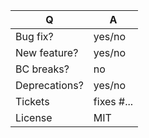 <!-- Please update this template with something that matches your PR -->
| Q             | A
| ------------- | ---
| Bug fix?      | yes/no <!-- if yes, please use the master branch -->
| New feature?  | yes/no <!-- if yes, please use the master branch -->
| BC breaks?    | no
| Deprecations? | yes/no
| Tickets       | fixes #... <!-- prefix each issue number with "fixes #", if any -->
| License       | MIT

<!--
Replace this notice by a short README for your feature/bugfix. This will help people
understand your PR and can be used as a start for the documentation.

Additionally:
 - Always add tests and ensure they pass.
 - Never break backward compatibility.
 - Bug fixes should be based against the current stable version branch.
 - Features and deprecations must be submitted against master branch.
 - Legacy code removals go to the master branch.
 - Update CHANGELOG.md file.
-->
